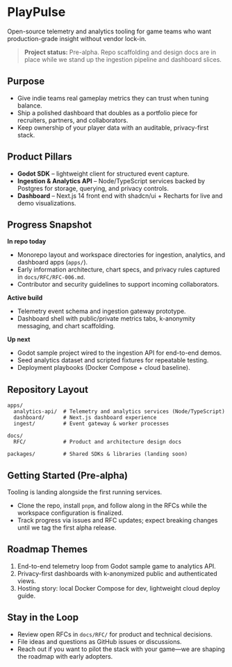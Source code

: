 # PlayPulse

Open-source telemetry and analytics tooling for game teams who want production-grade insight without vendor lock-in.

> **Project status:** Pre-alpha. Repo scaffolding and design docs are in place while we stand up the ingestion pipeline and dashboard slices.

## Purpose
- Give indie teams real gameplay metrics they can trust when tuning balance.
- Ship a polished dashboard that doubles as a portfolio piece for recruiters, partners, and collaborators.
- Keep ownership of your player data with an auditable, privacy-first stack.

## Product Pillars
- **Godot SDK** – lightweight client for structured event capture.
- **Ingestion & Analytics API** – Node/TypeScript services backed by Postgres for storage, querying, and privacy controls.
- **Dashboard** – Next.js 14 front end with shadcn/ui + Recharts for live and demo visualizations.

## Progress Snapshot
**In repo today**
- Monorepo layout and workspace directories for ingestion, analytics, and dashboard apps (`apps/`).
- Early information architecture, chart specs, and privacy rules captured in `docs/RFC/RFC-006.md`.
- Contributor and security guidelines to support incoming collaborators.

**Active build**
- Telemetry event schema and ingestion gateway prototype.
- Dashboard shell with public/private metrics tabs, k-anonymity messaging, and chart scaffolding.

**Up next**
- Godot sample project wired to the ingestion API for end-to-end demos.
- Seed analytics dataset and scripted fixtures for repeatable testing.
- Deployment playbooks (Docker Compose + cloud baseline).

## Repository Layout
```
apps/
  analytics-api/  # Telemetry and analytics services (Node/TypeScript)
  dashboard/      # Next.js dashboard experience
  ingest/         # Event gateway & worker processes

docs/
  RFC/            # Product and architecture design docs

packages/         # Shared SDKs & libraries (landing soon)
```

## Getting Started (Pre-alpha)
Tooling is landing alongside the first running services.
- Clone the repo, install `pnpm`, and follow along in the RFCs while the workspace configuration is finalized.
- Track progress via issues and RFC updates; expect breaking changes until we tag the first alpha release.

## Roadmap Themes
1. End-to-end telemetry loop from Godot sample game to analytics API.
2. Privacy-first dashboards with k-anonymized public and authenticated views.
3. Hosting story: local Docker Compose for dev, lightweight cloud deploy guide.

## Stay in the Loop
- Review open RFCs in `docs/RFC/` for product and technical decisions.
- File ideas and questions as GitHub issues or discussions.
- Reach out if you want to pilot the stack with your game—we are shaping the roadmap with early adopters.
